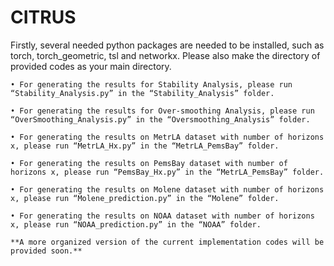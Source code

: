 # CITRUS
Firstly, several needed python packages are needed to be installed, such as torch, torch_geometric, tsl and networkx. Please also make the directory of provided codes as your main directory.  

    • For generating the results for Stability Analysis, please run “Stability_Analysis.py” in the “Stability_Analysis” folder.
    
    • For generating the results for Over-smoothing Analysis, please run “OverSmoothing_Analysis.py” in the “Oversmoothing_Analysis” folder.
    
    • For generating the results on MetrLA dataset with number of horizons x, please run “MetrLA_Hx.py” in the “MetrLA_PemsBay” folder.
    
    • For generating the results on PemsBay dataset with number of horizons x, please run “PemsBay_Hx.py” in the “MetrLA_PemsBay” folder.
    
    • For generating the results on Molene dataset with number of horizons x, please run “Molene_prediction.py” in the “Molene” folder.
    
    • For generating the results on NOAA dataset with number of horizons x, please run “NOAA_prediction.py” in the “NOAA” folder.

    **A more organized version of the current implementation codes will be provided soon.**
